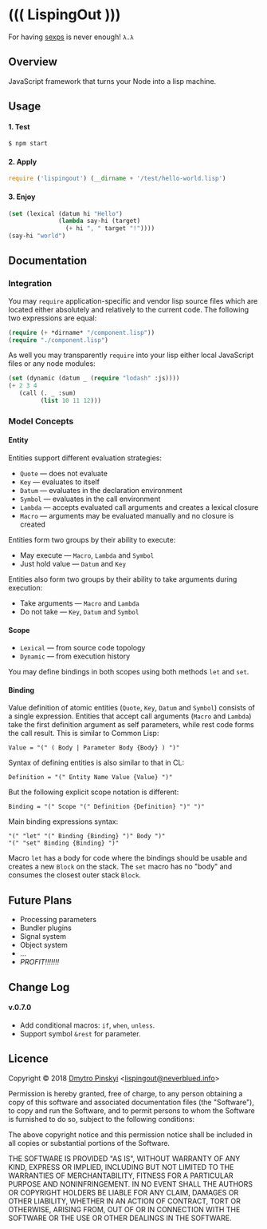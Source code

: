 ((( LispingOut )))
==================

For having
[sexps](https://en.wikipedia.org/wiki/S-expression "S-expressions")
is never enough!
`λ.λ`


Overview
--------

JavaScript framework that turns your Node into a lisp machine.


Usage
-----

#### 1. Test

```bash
$ npm start
```

#### 2. Apply

```javascript
require ('lispingout') (__dirname + '/test/hello-world.lisp')
```

#### 3. Enjoy

```lisp
(set (lexical (datum hi "Hello")
	          (lambda say-hi (target)
		        (+ hi ", " target "!"))))
(say-hi "world")
```


Documentation
-------------

### Integration

You may `require` application-specific and vendor lisp source files
which are located either absolutely and relatively to the current code.
The following two expressions are equal:

```lisp
(require (+ *dirname* "/component.lisp"))
(require "./component.lisp")
```

As well you may transparently `require` into your lisp
either local JavaScript files or any node modules:

```lisp
(set (dynamic (datum _ (require "lodash" :js))))
(+ 2 3 4
   (call (. _ :sum)
	     (list 10 11 12)))
```


### Model Concepts

#### Entity

Entities support different evaluation strategies:

* `Quote` — does not evaluate
* `Key` — evaluates to itself
* `Datum` — evaluates in the declaration environment
* `Symbol` — evaluates in the call environment
* `Lambda` — accepts evaluated call arguments and creates a lexical closure
* `Macro` — arguments may be evaluated manually and no closure is created

Entities form two groups by their ability to execute:

* May execute — `Macro`, `Lambda` and `Symbol`
* Just hold value — `Datum` and `Key`

Entities also form two groups by their ability to take arguments
during execution:

* Take arguments — `Macro` and `Lambda` 
* Do not take — `Key`, `Datum` and `Symbol`


#### Scope

* `Lexical` — from source code topology
* `Dynamic` — from execution history

You may define bindings in both scopes using both methods `let` and `set`.

#### Binding

Value definition of atomic entities (`Quote`, `Key`, `Datum` and `Symbol`) 
consists of a single expression.
Entities that accept call arguments (`Macro` and `Lambda`) 
take the first definition argument as self parameters,
while rest code forms the call result.
This is similar to Common Lisp:

```
Value = "(" ( Body | Parameter Body {Body} ) ")"
```

Syntax of defining entities is also similar to that in CL:

```
Definition = "(" Entity Name Value {Value} ")"
```

But the following explicit scope notation is different:

```
Binding = "(" Scope "(" Definition {Definition} ")" ")"
```

Main binding expressions syntax:

```
"(" "let" "(" Binding {Binding} ")" Body ")"
"(" "set" Binding {Binding} ")"
```

Macro `let` has a body for code where the bindings should be usable
and creates a new `Block` on the stack.
The `set` macro has no "body" and consumes the closest outer stack `Block`.


Future Plans
------------

* Processing parameters
* Bundler plugins
* Signal system
* Object system
* ...
* *PROFIT!!!!!!!*


Change Log
----------

#### v.0.7.0

* Add conditional macros: `if`, `when`, `unless`.
* Support symbol `&rest` for parameter.


Licence
-------

Copyright &copy; 2018
[Dmytro Pinskyi](http://neverblued.info/)
<[lispingout@neverblued.info](mailto:lispingout@neverblued.info)>

Permission is hereby granted, free of charge, to any person obtaining a copy
of this software and associated documentation files (the "Software"), to
copy and run
the Software, and to permit persons to whom the Software is
furnished to do so, subject to the following conditions:

The above copyright notice and this permission notice shall be
included in all copies or substantial portions of the Software.

THE SOFTWARE IS PROVIDED "AS IS", WITHOUT WARRANTY OF ANY KIND, EXPRESS OR
IMPLIED, INCLUDING BUT NOT LIMITED TO THE WARRANTIES OF MERCHANTABILITY,
FITNESS FOR A PARTICULAR PURPOSE AND NONINFRINGEMENT. IN NO EVENT SHALL THE
AUTHORS OR COPYRIGHT HOLDERS BE LIABLE FOR ANY CLAIM, DAMAGES OR OTHER
LIABILITY, WHETHER IN AN ACTION OF CONTRACT, TORT OR OTHERWISE, ARISING FROM,
OUT OF OR IN CONNECTION WITH THE SOFTWARE OR THE USE OR OTHER DEALINGS IN THE
SOFTWARE.
